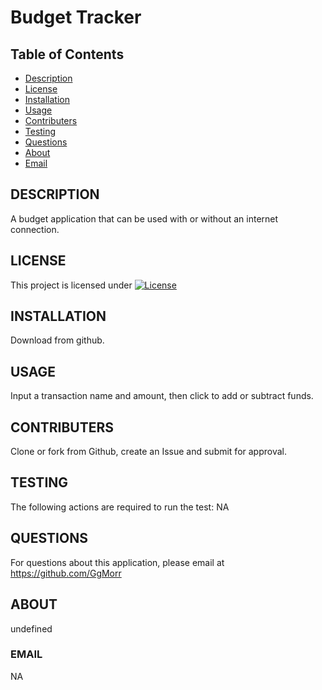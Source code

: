 # Budget Tracker

## Table of Contents
* [Description](#description)
* [License](#license)
* [Installation](#installation)
* [Usage](#usage)
* [Contributers](#contributers)
* [Testing](#testing)
* [Questions](#questions)
* [About](#about)
* [Email](#email)

 

## DESCRIPTION
A budget application that can be used with or without an internet connection.

## LICENSE
This project is licensed under [![License](https://img.shields.io/badge/License-Apache%202.0-blue.svg)](https://opensource.org/licenses/Apache-2.0)

## INSTALLATION
Download from github.

## USAGE
Input a transaction name and amount, then click to add or subtract funds.

## CONTRIBUTERS
Clone or fork from Github, create an Issue and submit for approval.

## TESTING
The following actions are required to run the test: NA

## QUESTIONS
For questions about this application, please email at https://github.com/GgMorr

## ABOUT
undefined

### EMAIL
NA